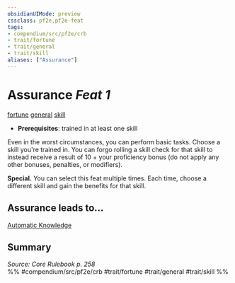 ```yaml
---
obsidianUIMode: preview
cssclass: pf2e,pf2e-feat
tags:
- compendium/src/pf2e/crb
- trait/fortune
- trait/general
- trait/skill
aliases: ["Assurance"]
---
```

# Assurance  *Feat 1*  
[fortune](../../rules/traits/fortune.md)  [general](../../rules/traits/general.md)  [skill](../../rules/traits/skill.md)  

- **Prerequisites**: trained in at least one skill

Even in the worst circumstances, you can perform basic tasks. Choose a skill you're trained in. You can forgo rolling a skill check for that skill to instead receive a result of 10 + your proficiency bonus (do not apply any other bonuses, penalties, or modifiers).

**Special.** You can select this feat multiple times. Each time, choose a different skill and gain the benefits for that skill.

## Assurance leads to...

[Automatic Knowledge](automatic-knowledge.md)

## Summary

*Source: Core Rulebook p. 258*  
%% #compendium/src/pf2e/crb #trait/fortune #trait/general #trait/skill %%
